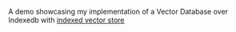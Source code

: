 A demo showcasing my implementation of a Vector Database over Indexedb with [indexed vector store](https://github.com/danielivanovz/indexed-vector-store)

